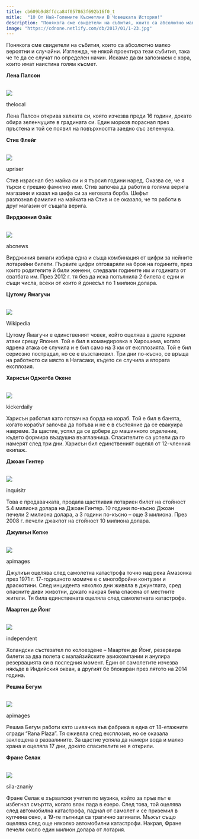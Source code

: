 ```yaml
---
title: cb609b9d8ffdca84f057863f692b16f0_t
mitle:  "10 От Най-Големите Късметлии В Човешката История!"
description: "Понякога сме свидетели на събития, които са абсолютно малко вероятни и случайни. Изглежда, че някой проектира тези събития, така че те да се случат по определен нач�"
image: "https://cdnone.netlify.com/db/2017/01/1-23.jpg"
---
```


 <p>Понякога сме свидетели на събития, които са абсолютно малко вероятни и случайни. Изглежда, че някой проектира тези събития, така че те да се случат по определен начин. Искаме да ви запознаем с хора, които имат наистина голям късмет.</p>      <p><strong>Лена Палсон</strong></p>  <br/><img src="https://cdnone.netlify.com/db/2017/01/1-23.jpg"/><br/><p>thelocal</p>  <p>Лена Палсон открива халката си, която изчезва преди 16 години, докато обира зеленчуците в градината си. Един морков пораснал през пръстена и той се появил на повърхността заедно със зеленчука.</p>      <p><strong>Стив Флейг</strong></p>  <br/><img src="https://cdnone.netlify.com/db/2017/01/2-21.jpg"/><br/><p>upriser</p> <p>Стив израснал без майка си и я търсил години наред. Оказва се, че я търси с грешно фамилно име. Стив започва да работи в голяма верига магазини и казал на шефа си за неговата борба. Шефът разпознал фамилия на майката на Стив и се оказало, че тя работи в друг магазин от същата верига.</p>  <p><strong>Вирджиния Файк</strong></p>       <br/><img src="https://cdnone.netlify.com/db/2017/01/3-21.jpg"/><br/><p>abcnews</p> <p>Вирджиния винаги избира една и съща комбинация от цифри за нейните лотарийни билети. Първите цифри отговаряли на броя на годините, през които родителите й били женени, следвали годините им и годината от сватбата им. През 2012 г. тя без да иска попълнила 2 билета с едни и същи числа, всеки от които й донесъл по 1 милион долара.</p>  <p><strong>Цутому Ямагучи</strong></p>  <br/><img src="https://cdnone.netlify.com/db/2017/01/4-20.jpg"/><br/><p>Wikipedia</p> <p>Цутому Ямагучи е единственият човек, който оцелява в двете ядрени атаки срещу Япония. Той е бил в командировка в Хирошима, когато ядрена атака се случила и е бил само на 3 км от експлозията. Той е бил сериозно пострадал, но се е възстановил. Три дни по-късно, се връща на работното си място в Нагасаки, където се случила и втората експлозия.</p>  <p><strong>Харисън Оджегба Окене</strong></p>       <br/><img src="https://cdnone.netlify.com/db/2017/01/5-20.jpg"/><br/><p>kickerdaily</p> <p>Харисън работил като готвач на борда на кораб. Той е бил в банята, когато корабът започва да потъва и не е в състояние да се евакуира навреме. За щастие, успял да се добере до машинното отделение, където формира въздушна възглавница. Спасителите са успели да го намерят след три дни. Харисън бил единственият оцелял от 12-членния екипаж.</p>  <p><strong>Джоан Гинтер</strong></p>  <br/><img src="https://cdnone.netlify.com/db/2017/01/6-20.jpg"/><br/><p>inquisitr</p>      <p>Това е продавачката, продала щастливия лотариен билет на стойност 5.4 милиона долара на Джоан Гинтер. 10 години по-късно Джоан печели 2 милиона долара, а 3 години по-късно – още 3 милиона. През 2008 г. печели джакпот на стойност 10 милиона долара.</p> <p><strong>Джулиън Кепке</strong></p>  <br/><img src="https://cdnone.netlify.com/db/2017/01/7-20.jpg"/><br/><p>apimages</p> <p>Джулиън оцелява след самолетна катастрофа точно над река Амазонка през 1971 г. 17-годишното момиче е с многобройни контузии и драскотини. След инцидента няколко дни живяла в джунглата, сред опасните диви животни, докато накрая била спасена от местните жители. Тя била единствената оцеляла след самолетната катастрофа.</p>  <p><strong>Маартен де Йонг</strong></p>  <br/><img src="https://cdnone.netlify.com/db/2017/01/8-19.jpg"/><br/><p>independent</p> <p>Холандски състезател по колоездене – Маартен де Йонг, резервира билети за два полета с малайзийските авиокомпании и анулира резервацията си в последния момент. Един от самолетите изчезва някъде в Индийския океан, а другият бе блокиран през лятото на 2014 година.</p>  <p><strong>Решма Бегум</strong></p>  <br/><img src="https://cdnone.netlify.com/db/2017/01/9-17.jpg"/><br/><p>apimages</p> <p>Решма Бегум работи като шивачка във фабрика в една от 18-етажните сгради “Rana Plaza”. Тя оживяла след експлозия, но се оказала заклещена в развалините. За щастие успяла да намери вода и малко храна и оцеляла 17 дни, докато спасителите не я открили.</p>  <p><strong>Фране Селак</strong></p>  <br/><img src="https://cdnone.netlify.com/db/2017/01/10-18.jpg"/><br/><p>sila-znaniy</p> <p>Фране Селак е хърватски учител по музика, който за пръв път е избегнал смъртта, когато влак пада в езеро. След това, той оцелява след автомобилна катастрофа, паднал от самолет и се приземил в купчина сено, а 19-те пътници са трагично загинали. Мъжът също оцелява след още няколко автомобилни катастрофи. Накрая, Фране печели около един милион долара от лотария.</p>       